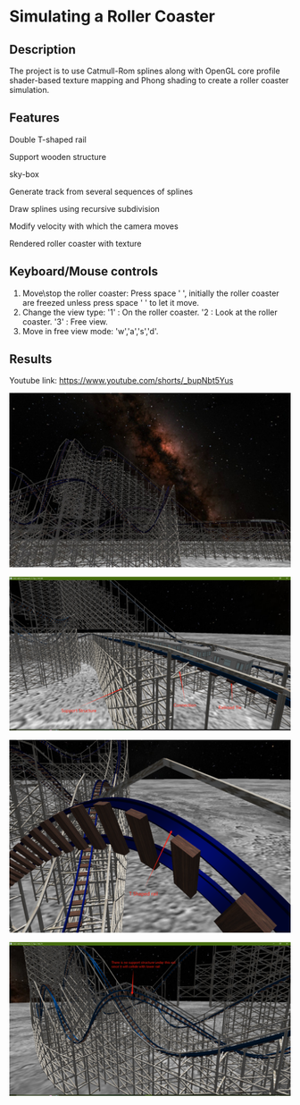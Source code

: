 # Simulating a Roller Coaster

## Description
The project is to use Catmull-Rom splines along with OpenGL core profile shader-based texture mapping and Phong shading to create a roller coaster simulation.

## Features

Double T-shaped rail

Support wooden structure

sky-box

Generate track from several sequences of splines

Draw splines using recursive subdivision

Modify velocity with which the camera moves

Rendered roller coaster with texture

## Keyboard/Mouse controls

1. Move\stop the roller coaster: Press space '  ', initially the roller coaster are freezed unless press space ' ' to let it move.
2. Change the view type:
	'1'  : On the roller coaster. 
	'2  :  Look at the roller coaster. 
	'3' :  Free view.
3. Move in free view mode: 'w','a','s','d'.

## Results

Youtube link: https://www.youtube.com/shorts/_bupNbt5Yus

![Overview](HW2_Overview.jpg)

![SceneElement](SceneElements.jpg)

![TShaped](HW2_Tshaped.jpg)

![CollideDetect](CollideDetect.jpg)





